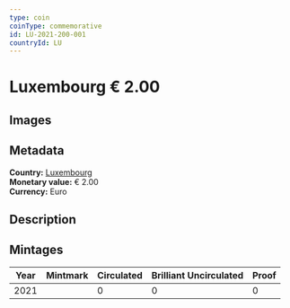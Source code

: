 ```yaml
---
type: coin
coinType: commemorative
id: LU-2021-200-001
countryId: LU
---
```


# Luxembourg € 2.00

## Images


## Metadata

**Country:** [Luxembourg](../../Countries/Luxembourg/index.md)\
**Monetary value:** € 2.00\
**Currency:** Euro

## Description


## Mintages

| Year | Mintmark | Circulated | Brilliant Uncirculated | Proof |
| ---- | -------- | ---------- | ---------------------- | ----- |
| 2021 |  | 0| 0 | 0 |

